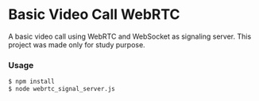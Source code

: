 # Basic Video Call WebRTC

A basic video call using WebRTC and WebSocket as signaling server. This project was made only for study purpose.

### Usage
```sh
$ npm install
$ node webrtc_signal_server.js
```
